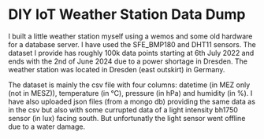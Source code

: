 # DIY IoT Weather Station Data Dump
I built a little weather station myself using a wemos and some old hardware for a database server. I have used the SFE_BMP180 and DHT11 sensors. The dataset I provide has roughly 100k data points starting at 6th July 2022 and ends with the 2nd of June 2024 due to a power shortage in Dresden. The weather station was located in  Dresden (east outskirt) in Germany. 

The dataset is mainly the csv file with four columns: datetime (in MEZ only (not in MESZ)), temperature (in °C), pressure (in hPa) and humidity (in %). I have also uploaded json files (from a mongo db) providing the same data as in the csv but also with some currupted data of a light intensity bh1750 sensor (in lux) facing south. But unfortunatly the light sensor went offline due to a water damage.